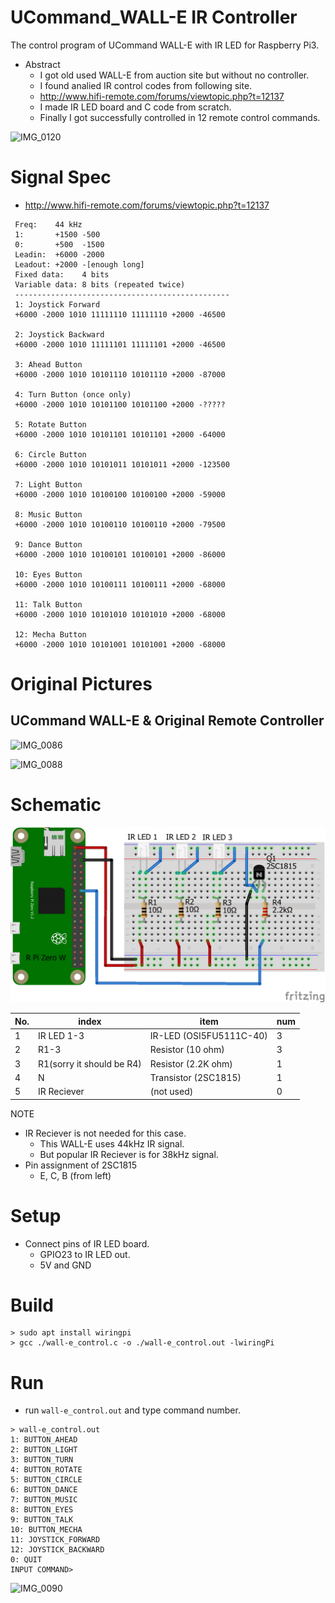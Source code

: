# UCommand_WALL-E IR Controller
The control program of UCommand WALL-E with IR LED for Raspberry Pi3.

* Abstract
   * I got old used WALL-E from auction site but without no controller.
   * I found analied IR control codes from following site.
   * http://www.hifi-remote.com/forums/viewtopic.php?t=12137
   * I made IR LED board and C code from scratch.
   * Finally I got successfully controlled in 12 remote control commands.

![IMG_0120](https://user-images.githubusercontent.com/52347942/104117796-5ce23e80-5367-11eb-8b8f-f470dd248ce1.jpeg)

# Signal Spec
* http://www.hifi-remote.com/forums/viewtopic.php?t=12137

```
 Freq:    44 kHz
 1:       +1500 -500
 0:       +500  -1500
 Leadin:  +6000 -2000
 Leadout: +2000 -[enough long]
 Fixed data:    4 bits
 Variable data: 8 bits (repeated twice)
 ------------------------------------------------
 1: Joystick Forward
 +6000 -2000 1010 11111110 11111110 +2000 -46500
 
 2: Joystick Backward
 +6000 -2000 1010 11111101 11111101 +2000 -46500
 
 3: Ahead Button
 +6000 -2000 1010 10101110 10101110 +2000 -87000
 
 4: Turn Button (once only)
 +6000 -2000 1010 10101100 10101100 +2000 -?????
 
 5: Rotate Button
 +6000 -2000 1010 10101101 10101101 +2000 -64000
 
 6: Circle Button
 +6000 -2000 1010 10101011 10101011 +2000 -123500
 
 7: Light Button
 +6000 -2000 1010 10100100 10100100 +2000 -59000
 
 8: Music Button
 +6000 -2000 1010 10100110 10100110 +2000 -79500
 
 9: Dance Button
 +6000 -2000 1010 10100101 10100101 +2000 -86000
 
 10: Eyes Button
 +6000 -2000 1010 10100111 10100111 +2000 -68000
 
 11: Talk Button
 +6000 -2000 1010 10101010 10101010 +2000 -68000
 
 12: Mecha Button
 +6000 -2000 1010 10101001 10101001 +2000 -68000
```

# Original Pictures
## UCommand WALL-E & Original Remote Controller

![IMG_0086](https://user-images.githubusercontent.com/52347942/104117746-fceb9800-5366-11eb-8434-29a25016ac04.jpeg)

![IMG_0088](https://user-images.githubusercontent.com/52347942/104117760-18ef3980-5367-11eb-8930-d83f8c0ebe57.jpeg)

# Schematic

![SCHEMATIC](images/WalleRemote_bb.png)

| No.| index       | item                    | num |
| -- | ----------- | ----------------------- | --- |
| 1  | IR LED 1-3  | IR-LED (OSI5FU5111C-40) | 3   |
| 2  | R1-3        | Resistor (10 ohm)       | 3   |
| 3  | R1(sorry it should be R4) | Resistor (2.2K ohm)     | 1   |
| 4  | N           | Transistor (2SC1815)    | 1   |
| 5  | IR Reciever | (not used)              | 0   |

NOTE

* IR Reciever is not needed for this case.
  * This WALL-E uses 44kHz IR signal.
  * But popular IR Reciever is for 38kHz signal.
* Pin assignment of 2SC1815
  * E, C, B (from left)

# Setup
* Connect pins of IR LED board.
   * GPIO23 to IR LED out.
   * 5V and GND

# Build

```
> sudo apt install wiringpi
> gcc ./wall-e_control.c -o ./wall-e_control.out -lwiringPi
```

# Run
* run `wall-e_control.out` and type command number.

```
> wall-e_control.out
1: BUTTON_AHEAD
2: BUTTON_LIGHT
3: BUTTON_TURN
4: BUTTON_ROTATE
5: BUTTON_CIRCLE
6: BUTTON_DANCE
7: BUTTON_MUSIC
8: BUTTON_EYES
9: BUTTON_TALK
10: BUTTON_MECHA
11: JOYSTICK_FORWARD
12: JOYSTICK_BACKWARD
0: QUIT
INPUT COMMAND>
```

![IMG_0090](https://user-images.githubusercontent.com/52347942/104117774-3a502580-5367-11eb-8563-f92abc0c8a87.jpeg)

